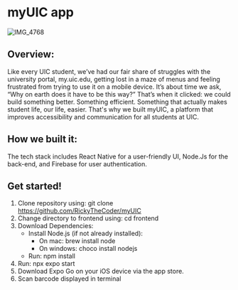 # myUIC app 

![IMG_4768](https://github.com/user-attachments/assets/09d73044-6b4c-4963-a4ea-0023cef6083d)

## Overview:

  Like every UIC student, we’ve had our fair share of struggles with the university portal, my.uic.edu, getting lost in a maze of menus and feeling frustrated from trying to use it on a mobile device. It’s about time we ask, “Why on earth does it have to be this way?” That’s when it clicked: we could build something better. Something efficient. Something that actually makes student life, our life, easier. That's why we built myUIC, a platform that improves accessibility and communication for all students at UIC.

## How we built it:

  The tech stack includes React Native for a user-friendly UI, Node.Js for the back-end, and Firebase for user authentication.
  

## Get started!
1. Clone repository using: git clone https://github.com/RickyTheCoder/myUIC
2. Change directory to frontend using: cd frontend
3. Download Dependencies:
    - Install Node.js (if not already installed):
      - On mac: brew install node
      - On windows: choco install nodejs
    - Run: npm install
4. Run: npx expo start
5. Download Expo Go on your iOS device via the app store.
6. Scan barcode displayed in terminal
